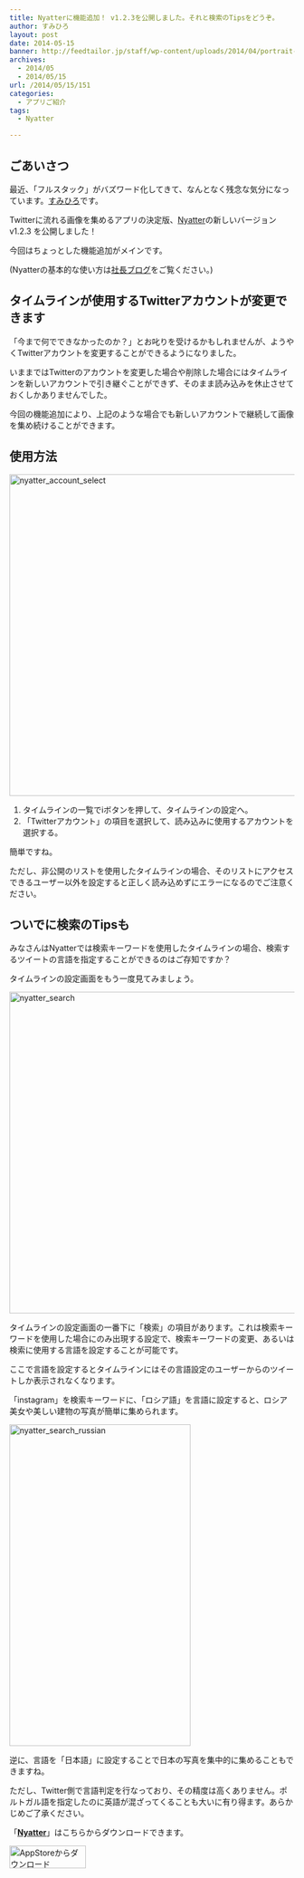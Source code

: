 ```yaml
---
title: Nyatterに機能追加！ v1.2.3を公開しました。それと検索のTipsをどうぞ。
author: すみひろ
layout: post
date: 2014-05-15
banner: http://feedtailor.jp/staff/wp-content/uploads/2014/04/portrait-e1397112373169.png
archives:
  - 2014/05
  - 2014/05/15
url: /2014/05/15/151
categories:
  - アプリご紹介
tags:
  - Nyatter

---
```

## ごあいさつ

最近、「フルスタック」がバズワード化してきて、なんとなく残念な気分になっています。[すみひろ](http://twitter.com/sumihiro)です。

Twitterに流れる画像を集めるアプリの決定版、[Nyatter](https://itunes.apple.com/jp/app/nyatter/id768455397?mt=8)の新しいバージョン v1.2.3 を公開しました！
  
今回はちょっとした機能追加がメインです。

(Nyatterの基本的な使い方は[社長ブログ](http://feedtailor.jp/wp/?p=13172)をご覧ください。)

## タイムラインが使用するTwitterアカウントが変更できます

「今まで何でできなかったのか？」とお叱りを受けるかもしれませんが、ようやくTwitterアカウントを変更することができるようになりました。

いままではTwitterのアカウントを変更した場合や削除した場合にはタイムラインを新しいアカウントで引き継ぐことができず、そのまま読み込みを休止させておくしかありませんでした。
  
今回の機能追加により、上記のような場合でも新しいアカウントで継続して画像を集め続けることができます。

## 使用方法

[<img src="http://feedtailor.jp/staff/wp-content/uploads/2014/05/nyatter_account_select.jpg" alt="nyatter_account_select" width="640" height="568" class="alignnone size-full wp-image-152" />](http://feedtailor.jp/staff/wp-content/uploads/2014/05/nyatter_account_select.jpg)

  1. タイムラインの一覧でiボタンを押して、タイムラインの設定へ。
  2. 「Twitterアカウント」の項目を選択して、読み込みに使用するアカウントを選択する。

簡単ですね。
  
ただし、非公開のリストを使用したタイムラインの場合、そのリストにアクセスできるユーザー以外を設定すると正しく読み込めずにエラーになるのでご注意ください。

## ついでに検索のTipsも

みなさんはNyatterでは検索キーワードを使用したタイムラインの場合、検索するツイートの言語を指定することができるのはご存知ですか？

タイムラインの設定画面をもう一度見てみましょう。

[<img src="http://feedtailor.jp/staff/wp-content/uploads/2014/05/nyatter_search.jpg" alt="nyatter_search" width="640" height="568" class="alignnone size-full wp-image-154" />](http://feedtailor.jp/staff/wp-content/uploads/2014/05/nyatter_search.jpg)

タイムラインの設定画面の一番下に「検索」の項目があります。これは検索キーワードを使用した場合にのみ出現する設定で、検索キーワードの変更、あるいは検索に使用する言語を設定することが可能です。
  
ここで言語を設定するとタイムラインにはその言語設定のユーザーからのツイートしか表示されなくなります。

「instagram」を検索キーワードに、「ロシア語」を言語に設定すると、ロシア美女や美しい建物の写真が簡単に集められます。

[<img src="http://feedtailor.jp/staff/wp-content/uploads/2014/05/nyatter_search_russian.png" alt="nyatter_search_russian" width="320" height="568" class="alignnone size-full wp-image-155" />](http://feedtailor.jp/staff/wp-content/uploads/2014/05/nyatter_search_russian.png)

逆に、言語を「日本語」に設定することで日本の写真を集中的に集めることもできますね。

ただし、Twitter側で言語判定を行なっており、その精度は高くありません。ポルトガル語を指定したのに英語が混ざってくることも大いに有り得ます。あらかじめご了承ください。

「**[Nyatter](https://itunes.apple.com/jp/app/nyatter/id768455397?mt=8)**」はこちらからダウンロードできます。
  
[<img src="http://feedtailor.jp/staff/wp-content/uploads/2014/04/Download_on_the_App_Store_Badge_JP_135x40_1004.png" alt="AppStoreからダウンロード" width="135" height="40" class="alignnone size-full wp-image-58" />](https://itunes.apple.com/jp/app/nyatter/id768455397?mt=8)